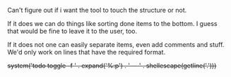 Can't figure out if i want the tool to touch the structure or not.

If it does we can do things like sorting done items to the bottom. I guess that
would be fine to leave it to the user, too.

If it does not one can easily separate items, even add comments and stuff. We'd
only work on lines that have the required format.

~~system('todo toggle -f ' . expand('%:p') . ' -- ' . shellescape(getline('.')))~~
